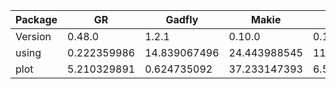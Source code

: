 | Package | GR | Gadfly | Makie | PlotlyJS | Plots | PyPlot | UnicodePlots |
| ----- | ----- | ----- | ----- | ----- | ----- | ----- | ----- |
| Version | 0.48.0 | 1.2.1 | 0.10.0 | 0.13.1 | 1.2.0 | 2.9.0 | 1.2.0 |
| using | 0.222359986 | 14.839067496 | 24.443988545 | 11.462713869 | 12.894139406 | 6.035260946 | 0.624884566 |
| plot | 5.210329891 | 0.624735092 | 37.233147393 | 6.536207846 | 7.79309436 | 1.080824548 | 1.075591161 |